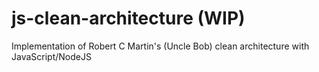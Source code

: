 # js-clean-architecture (WIP)
Implementation of Robert C Martin's (Uncle Bob) clean architecture with JavaScript/NodeJS
